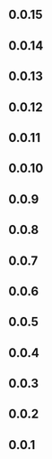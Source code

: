## 0.0.15
## 0.0.14
## 0.0.13
## 0.0.12
## 0.0.11
## 0.0.10
## 0.0.9
## 0.0.8
## 0.0.7
## 0.0.6
## 0.0.5
## 0.0.4
## 0.0.3
## 0.0.2
## 0.0.1

